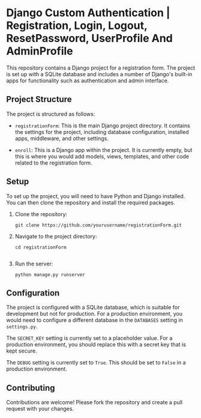 # Django Custom Authentication | Registration, Login, Logout, ResetPassword, UserProfile And AdminProfile

This repository contains a Django project for a registration form. The project is set up with a SQLite database and includes a number of Django's built-in apps for functionality such as authentication and admin interface.

## Project Structure

The project is structured as follows:

- `registrationForm`: This is the main Django project directory. It contains the settings for the project, including database configuration, installed apps, middleware, and other settings.

- `enroll`: This is a Django app within the project. It is currently empty, but this is where you would add models, views, templates, and other code related to the registration form.

## Setup

To set up the project, you will need to have Python and Django installed. You can then clone the repository and install the required packages.

1. Clone the repository:
   ```
   git clone https://github.com/yourusername/registrationForm.git
   ```
2. Navigate to the project directory:
   ```
   cd registrationForm
   ```
   ```
3. Run the server:
   ```
   python manage.py runserver
   ```

## Configuration

The project is configured with a SQLite database, which is suitable for development but not for production. For a production environment, you would need to configure a different database in the `DATABASES` setting in `settings.py`.

The `SECRET_KEY` setting is currently set to a placeholder value. For a production environment, you should replace this with a secret key that is kept secure.

The `DEBUG` setting is currently set to `True`. This should be set to `False` in a production environment.

## Contributing

Contributions are welcome! Please fork the repository and create a pull request with your changes.

